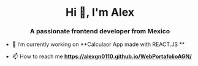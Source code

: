 <h1 align="center">Hi 👋, I'm Alex</h1>
<h3 align="center">A passionate frontend developer from Mexico</h3>

- 🔭 I’m currently working on **Calculaor App made with REACT.JS **

- 📫 How to reach me **https://alexgn0110.github.io/WebPortafolioAGN/**


<p align="left">
</p>
